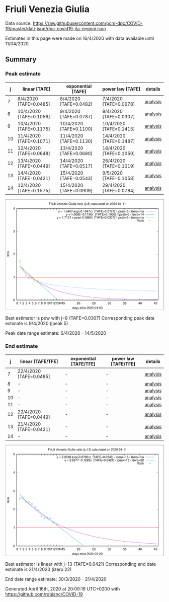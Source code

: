 # Friuli Venezia Giulia


Data source: https://raw.githubusercontent.com/pcm-dpc/COVID-19/master/dati-json/dpc-covid19-ita-regioni.json

Estimates in this page were made on 16/4/2020 with data available until 11/04/2020.


## Summary 

### Peak estimate 
|j|linear [TAFE]|exponential [TAFE]|power law [TAFE]|details|
|---|----|-----------|---------|-------|
|7|8/4/2020 [TAFE=0.0485]|8/4/2020 [TAFE=0.0482]|7/4/2020 [TAFE=0.0678]|[analysis](COVID-19_friuli_venezia_giulia_j7_2020-04-11.md)|
|8|10/4/2020 [TAFE=0.1056]|9/4/2020 [TAFE=0.0787]|9/4/2020 [TAFE=0.0307]|[analysis](COVID-19_friuli_venezia_giulia_j8_2020-04-11.md)|
|9|10/4/2020 [TAFE=0.1175]|10/4/2020 [TAFE=0.1100]|10/4/2020 [TAFE=0.1415]|[analysis](COVID-19_friuli_venezia_giulia_j9_2020-04-11.md)|
|10|11/4/2020 [TAFE=0.1071]|11/4/2020 [TAFE=0.1130]|14/4/2020 [TAFE=0.1487]|[analysis](COVID-19_friuli_venezia_giulia_j10_2020-04-11.md)|
|11|12/4/2020 [TAFE=0.0648]|13/4/2020 [TAFE=0.0680]|18/4/2020 [TAFE=0.1050]|[analysis](COVID-19_friuli_venezia_giulia_j11_2020-04-11.md)|
|12|13/4/2020 [TAFE=0.0449]|14/4/2020 [TAFE=0.0517]|28/4/2020 [TAFE=0.1019]|[analysis](COVID-19_friuli_venezia_giulia_j12_2020-04-11.md)|
|13|14/4/2020 [TAFE=0.0421]|15/4/2020 [TAFE=0.0543]|9/5/2020 [TAFE=0.1058]|[analysis](COVID-19_friuli_venezia_giulia_j13_2020-04-11.md)|
|14|12/4/2020 [TAFE=0.1575]|15/4/2020 [TAFE=0.0909]|29/4/2020 [TAFE=0.0784]|[analysis](COVID-19_friuli_venezia_giulia_j14_2020-04-11.md)|

![best peak estimate](COVID-19_friuli_venezia_giulia_j8_2020-04-11.png)

Best estimator is pow with j=8 (TAFE=0.0307)
Corresponding peak date estimate is 9/4/2020 (ipeak 5)


Peak date range estimate: 6/4/2020 - 14/5/2020

### End estimate 
|j|linear [TAFE/TFE]|exponential [TAFE/TFE]|power law [TAFE/TFE]|details|
|---|----|-----------|---------|-------|
|7|22/4/2020 [TAFE=0.0485]|-|-|[analysis](COVID-19_friuli_venezia_giulia_j7_2020-04-11.md)|
|8|-|-|-|[analysis](COVID-19_friuli_venezia_giulia_j8_2020-04-11.md)|
|9|-|-|-|[analysis](COVID-19_friuli_venezia_giulia_j9_2020-04-11.md)|
|10|-|-|-|[analysis](COVID-19_friuli_venezia_giulia_j10_2020-04-11.md)|
|11|-|-|-|[analysis](COVID-19_friuli_venezia_giulia_j11_2020-04-11.md)|
|12|22/4/2020 [TAFE=0.0449]|-|-|[analysis](COVID-19_friuli_venezia_giulia_j12_2020-04-11.md)|
|13|21/4/2020 [TAFE=0.0421]|-|-|[analysis](COVID-19_friuli_venezia_giulia_j13_2020-04-11.md)|
|14|-|-|-|[analysis](COVID-19_friuli_venezia_giulia_j14_2020-04-11.md)|

![best zero estimate](COVID-19_friuli_venezia_giulia_j13_2020-04-11.png)

Best estimator is linear with j=13 (TAFE=0.0421)
Corresponding end date estimate is 21/4/2020 (izero 22)


End date range estimate: 30/3/2020 - 21/4/2020

Generated April 16th, 2020 at 20:09:19 UTC+0200 with https://github.com/robianc/COVID-19
